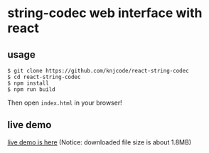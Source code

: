 # string-codec web interface with react

## usage

```
$ git clone https://github.com/knjcode/react-string-codec
$ cd react-string-codec
$ npm install
$ npm run build
```

Then open `index.html` in your browser!

## live demo

[live demo is here](http://test.guit.net/scwi/) (Notice: downloaded file size is about 1.8MB)
